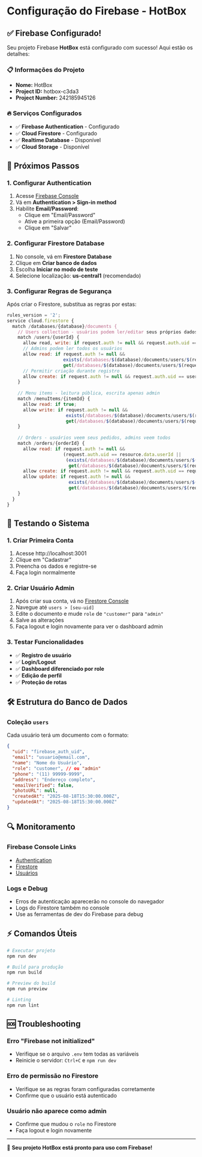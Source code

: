 # Configuração do Firebase - HotBox

## ✅ Firebase Configurado!

Seu projeto Firebase **HotBox** está configurado com sucesso! Aqui estão os detalhes:

### 📋 Informações do Projeto
- **Nome:** HotBox
- **Project ID:** hotbox-c3da3
- **Project Number:** 242185945126

### 🔥 Serviços Configurados
- ✅ **Firebase Authentication** - Configurado
- ✅ **Cloud Firestore** - Configurado
- ✅ **Realtime Database** - Disponível
- ✅ **Cloud Storage** - Disponível

## 🚀 Próximos Passos

### 1. Configurar Authentication
1. Acesse [Firebase Console](https://console.firebase.google.com/project/hotbox-c3da3)
2. Vá em **Authentication > Sign-in method**
3. Habilite **Email/Password**:
   - Clique em "Email/Password"
   - Ative a primeira opção (Email/Password)
   - Clique em "Salvar"

### 2. Configurar Firestore Database
1. No console, vá em **Firestore Database**
2. Clique em **Criar banco de dados**
3. Escolha **Iniciar no modo de teste**
4. Selecione localização: **us-central1** (recomendado)

### 3. Configurar Regras de Segurança

Após criar o Firestore, substitua as regras por estas:

```javascript
rules_version = '2';
service cloud.firestore {
  match /databases/{database}/documents {
    // Users collection - usuários podem ler/editar seus próprios dados
    match /users/{userId} {
      allow read, write: if request.auth != null && request.auth.uid == userId;
      // Admins podem ler todos os usuários
      allow read: if request.auth != null && 
                     exists(/databases/$(database)/documents/users/$(request.auth.uid)) &&
                     get(/databases/$(database)/documents/users/$(request.auth.uid)).data.role == 'admin';
      // Permitir criação durante registro
      allow create: if request.auth != null && request.auth.uid == userId;
    }
    
    // Menu items - leitura pública, escrita apenas admin
    match /menuItems/{itemId} {
      allow read: if true;
      allow write: if request.auth != null && 
                      exists(/databases/$(database)/documents/users/$(request.auth.uid)) &&
                      get(/databases/$(database)/documents/users/$(request.auth.uid)).data.role == 'admin';
    }
    
    // Orders - usuários veem seus pedidos, admins veem todos
    match /orders/{orderId} {
      allow read: if request.auth != null && 
                     (request.auth.uid == resource.data.userId ||
                      (exists(/databases/$(database)/documents/users/$(request.auth.uid)) &&
                       get(/databases/$(database)/documents/users/$(request.auth.uid)).data.role == 'admin'));
      allow create: if request.auth != null && request.auth.uid == request.resource.data.userId;
      allow update: if request.auth != null && 
                       exists(/databases/$(database)/documents/users/$(request.auth.uid)) &&
                       get(/databases/$(database)/documents/users/$(request.auth.uid)).data.role == 'admin';
    }
  }
}
```

## 🧪 Testando o Sistema

### 1. Criar Primeira Conta
1. Acesse http://localhost:3001
2. Clique em "Cadastrar"
3. Preencha os dados e registre-se
4. Faça login normalmente

### 2. Criar Usuário Admin
1. Após criar sua conta, vá no [Firestore Console](https://console.firebase.google.com/project/hotbox-c3da3/firestore)
2. Navegue até `users > [seu-uid]`
3. Edite o documento e mude `role` de `"customer"` para `"admin"`
4. Salve as alterações
5. Faça logout e login novamente para ver o dashboard admin

### 3. Testar Funcionalidades
- ✅ **Registro de usuário**
- ✅ **Login/Logout**
- ✅ **Dashboard diferenciado por role**
- ✅ **Edição de perfil**
- ✅ **Proteção de rotas**

## 🛠️ Estrutura do Banco de Dados

### Coleção `users`
Cada usuário terá um documento com o formato:
```json
{
  "uid": "firebase_auth_uid",
  "email": "usuario@email.com",
  "name": "Nome do Usuário",
  "role": "customer", // ou "admin"
  "phone": "(11) 99999-9999",
  "address": "Endereço completo",
  "emailVerified": false,
  "photoURL": null,
  "createdAt": "2025-08-18T15:30:00.000Z",
  "updatedAt": "2025-08-18T15:30:00.000Z"
}
```

## 🔍 Monitoramento

### Firebase Console Links
- [Authentication](https://console.firebase.google.com/project/hotbox-c3da3/authentication)
- [Firestore](https://console.firebase.google.com/project/hotbox-c3da3/firestore)
- [Usuários](https://console.firebase.google.com/project/hotbox-c3da3/authentication/users)

### Logs e Debug
- Erros de autenticação aparecerão no console do navegador
- Logs do Firestore também no console
- Use as ferramentas de dev do Firebase para debug

## ⚡ Comandos Úteis

```bash
# Executar projeto
npm run dev

# Build para produção
npm run build

# Preview do build
npm run preview

# Linting
npm run lint
```

## 🆘 Troubleshooting

### Erro "Firebase not initialized"
- Verifique se o arquivo `.env` tem todas as variáveis
- Reinicie o servidor: `Ctrl+C` e `npm run dev`

### Erro de permissão no Firestore
- Verifique se as regras foram configuradas corretamente
- Confirme que o usuário está autenticado

### Usuário não aparece como admin
- Confirme que mudou o `role` no Firestore
- Faça logout e login novamente

---

🎉 **Seu projeto HotBox está pronto para uso com Firebase!**
